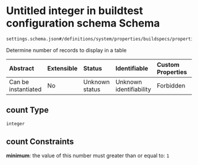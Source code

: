 # Untitled integer in buildtest configuration schema Schema

```txt
settings.schema.json#/definitions/system/properties/buildspecs/properties/count
```

Determine number of records to display in a table

| Abstract            | Extensible | Status         | Identifiable            | Custom Properties | Additional Properties | Access Restrictions | Defined In                                                                   |
| :------------------ | :--------- | :------------- | :---------------------- | :---------------- | :-------------------- | :------------------ | :--------------------------------------------------------------------------- |
| Can be instantiated | No         | Unknown status | Unknown identifiability | Forbidden         | Allowed               | none                | [settings.schema.json\*](../out/settings.schema.json "open original schema") |

## count Type

`integer`

## count Constraints

**minimum**: the value of this number must greater than or equal to: `1`
